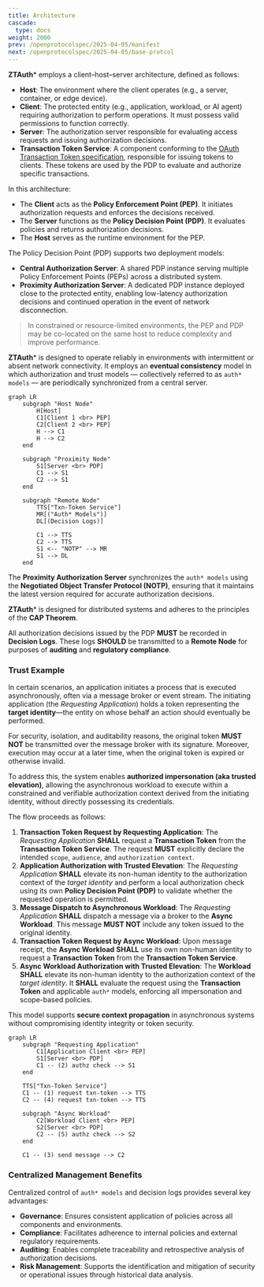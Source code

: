 ```yaml
---
title: Architecture
cascade:
  type: docs
weight: 2000
prev: /openprotocolspec/2025-04-05/manifest
next: /openprotocolspec/2025-04-05/base-protcol
---
```

**ZTAuth*** employs a client–host–server architecture, defined as follows:

- **Host**: The environment where the client operates (e.g., a server, container, or edge device).
- **Client**: The protected entity (e.g., application, workload, or AI agent) requiring authorization to perform operations. It must possess valid permissions to function correctly.
- **Server**: The authorization server responsible for evaluating access requests and issuing authorization decisions.
- **Transaction Token Service**: A component conforming to the [OAuth Transaction Token specification](https://www.ietf.org/archive/id/draft-ietf-oauth-transaction-tokens-05.html), responsible for issuing tokens to clients. These tokens are used by the PDP to evaluate and authorize specific transactions.

In this architecture:

- The **Client** acts as the **Policy Enforcement Point (PEP)**. It initiates authorization requests and enforces the decisions received.
- The **Server** functions as the **Policy Decision Point (PDP)**. It evaluates policies and returns authorization decisions.
- The **Host** serves as the runtime environment for the PEP.

The Policy Decision Point (PDP) supports two deployment models:

- **Central Authorization Server**: A shared PDP instance serving multiple Policy Enforcement Points (PEPs) across a distributed system.
- **Proximity Authorization Server**: A dedicated PDP instance deployed close to the protected entity, enabling low-latency authorization decisions and continued operation in the event of network disconnection.

> In constrained or resource-limited environments, the PEP and PDP may be co-located on the same host to reduce complexity and improve performance.

**ZTAuth*** is designed to operate reliably in environments with intermittent or absent network connectivity. It employs an **eventual consistency** model in which authorization and trust models — collectively referred to as `auth* models` — are periodically synchronized from a central server.

```mermaid
graph LR
    subgraph "Host Node"
        H[Host]
        C1[Client 1 <br> PEP]
        C2[Client 2 <br> PEP]
        H --> C1
        H --> C2
    end

    subgraph "Proximity Node"
        S1[Server <br> PDP]
        C1 --> S1
        C2 --> S1
    end

    subgraph "Remote Node"
        TTS["Txn-Token Service"]
        MR[("Auth* Models")]
        DL[(Decision Logs)]

        C1 --> TTS
        C2 --> TTS
        S1 <-- "NOTP" --> MR
        S1 --> DL
    end
```

The **Proximity Authorization Server** synchronizes the `auth* models` using the **Negotiated Object Transfer Protocol (NOTP)**, ensuring that it maintains the latest version required for accurate authorization decisions.

**ZTAuth*** is designed for distributed systems and adheres to the principles of the **CAP Theorem**.

All authorization decisions issued by the PDP **MUST** be recorded in **Decision Logs**. These logs **SHOULD** be transmitted to a **Remote Node** for purposes of **auditing** and **regulatory compliance**.

### Trust Example

In certain scenarios, an application initiates a process that is executed asynchronously, often via a message broker or event stream. The initiating application (the *Requesting Application*) holds a token representing the **target identity**—the entity on whose behalf an action should eventually be performed.

For security, isolation, and auditability reasons, the original token **MUST NOT** be transmitted over the message broker with its signature. Moreover, execution may occur at a later time, when the original token is expired or otherwise invalid.

To address this, the system enables **authorized impersonation (aka trusted elevation)**, allowing the asynchronous workload to execute within a constrained and verifiable authorization context derived from the initiating identity, without directly possessing its credentials.

The flow proceeds as follows:

1. **Transaction Token Request by Requesting Application**: The *Requesting Application* **SHALL** request a **Transaction Token** from the **Transaction Token Service**. The request **MUST** explicitly declare the intended `scope`, `audience`, and `authorization context`.
2. **Application Authorization with Trusted Elevation**: The *Requesting Application* **SHALL** elevate its non-human identity to the authorization context of the *target identity* and perform a local authorization check using its own **Policy Decision Point (PDP)** to validate whether the requested operation is permitted.
3. **Message Dispatch to Asynchronous Workload**: The *Requesting Application* **SHALL** dispatch a message via a broker to the **Async Workload**. This message **MUST NOT** include any token issued to the original identity.
4. **Transaction Token Request by Async Workload**: Upon message receipt, the **Async Workload** **SHALL** use its own non-human identity to request a **Transaction Token** from the **Transaction Token Service**.
5. **Async Workload Authorization with Trusted Elevation**: The **Workload** **SHALL** elevate its non-human identity to the authorization context of the *target identity*. It **SHALL** evaluate the request using the **Transaction Token** and applicable `auth*` models, enforcing all impersonation and scope-based policies.

This model supports **secure context propagation** in asynchronous systems without compromising identity integrity or token security.

```mermaid
graph LR
    subgraph "Requesting Application"
        C1[Application Client <br> PEP]
        S1[Server <br> PDP]
        C1 -- (2) authz check --> S1
    end

    TTS["Txn-Token Service"]
    C1 -- (1) request txn-token --> TTS
    C2 -- (4) request txn-token --> TTS

    subgraph "Async Workload"
        C2[Workload Client <br> PEP]
        S2[Server <br> PDP]
        C2 -- (5) authz check --> S2
    end

    C1 -- (3) send message --> C2
```

### Centralized Management Benefits

Centralized control of `auth* models` and decision logs provides several key advantages:

- **Governance**: Ensures consistent application of policies across all components and environments.
- **Compliance**: Facilitates adherence to internal policies and external regulatory requirements.
- **Auditing**: Enables complete traceability and retrospective analysis of authorization decisions.
- **Risk Management**: Supports the identification and mitigation of security or operational issues through historical data analysis.
